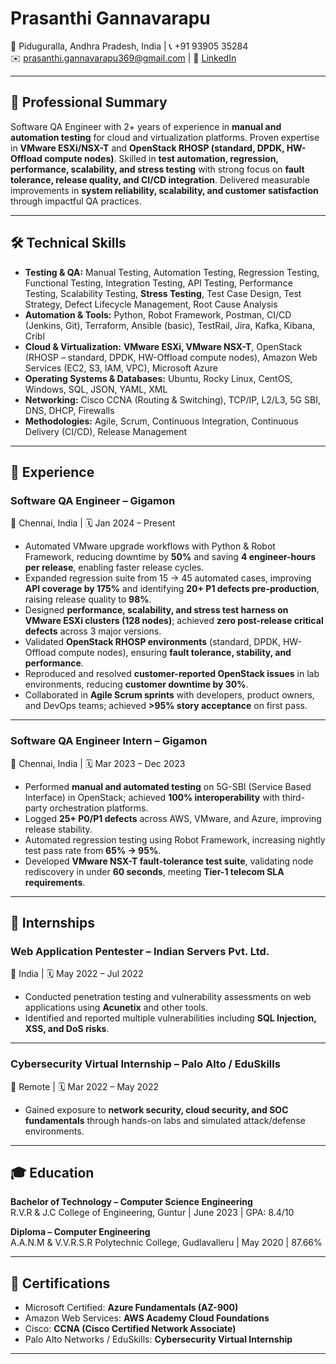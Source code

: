 # Prasanthi Gannavarapu
📍 Piduguralla, Andhra Pradesh, India | 📞 +91 93905 35284  
✉️ prasanthi.gannavarapu369@gmail.com | 🔗 [LinkedIn](https://www.linkedin.com/in/prasanthi-gannavarapu)

---

## 📝 Professional Summary
Software QA Engineer with 2+ years of experience in **manual and automation testing** for cloud and virtualization platforms. Proven expertise in **VMware ESXi/NSX-T** and **OpenStack RHOSP (standard, DPDK, HW-Offload compute nodes)**. Skilled in **test automation, regression, performance, scalability, and stress testing** with strong focus on **fault tolerance, release quality, and CI/CD integration**. Delivered measurable improvements in **system reliability, scalability, and customer satisfaction** through impactful QA practices.  

---

## 🛠️ Technical Skills

- **Testing & QA:** Manual Testing, Automation Testing, Regression Testing, Functional Testing, Integration Testing, API Testing, Performance Testing, Scalability Testing, **Stress Testing**, Test Case Design, Test Strategy, Defect Lifecycle Management, Root Cause Analysis  
- **Automation & Tools:** Python, Robot Framework, Postman, CI/CD (Jenkins, Git), Terraform, Ansible (basic), TestRail, Jira, Kafka, Kibana, Cribl  
- **Cloud & Virtualization:** **VMware ESXi, VMware NSX-T**, OpenStack (RHOSP – standard, DPDK, HW-Offload compute nodes), Amazon Web Services (EC2, S3, IAM, VPC), Microsoft Azure  
- **Operating Systems & Databases:** Ubuntu, Rocky Linux, CentOS, Windows, SQL, JSON, YAML, XML  
- **Networking:** Cisco CCNA (Routing & Switching), TCP/IP, L2/L3, 5G SBI, DNS, DHCP, Firewalls  
- **Methodologies:** Agile, Scrum, Continuous Integration, Continuous Delivery (CI/CD), Release Management  

---

## 💼 Experience

### **Software QA Engineer – Gigamon**  
📍 Chennai, India | 🗓️ Jan 2024 – Present  

- Automated VMware upgrade workflows with Python & Robot Framework, reducing downtime by **50%** and saving **4 engineer-hours per release**, enabling faster release cycles.  
- Expanded regression suite from 15 → 45 automated cases, improving **API coverage by 175%** and identifying **20+ P1 defects pre-production**, raising release quality to **98%**.  
- Designed **performance, scalability, and stress test harness on VMware ESXi clusters (128 nodes)**; achieved **zero post-release critical defects** across 3 major versions.  
- Validated **OpenStack RHOSP environments** (standard, DPDK, HW-Offload compute nodes), ensuring **fault tolerance, stability, and performance**.  
- Reproduced and resolved **customer-reported OpenStack issues** in lab environments, reducing **customer downtime by 30%**.  
- Collaborated in **Agile Scrum sprints** with developers, product owners, and DevOps teams; achieved **>95% story acceptance** on first pass.  

---

### **Software QA Engineer Intern – Gigamon**  
📍 Chennai, India | 🗓️ Mar 2023 – Dec 2023  

- Performed **manual and automated testing** on 5G-SBI (Service Based Interface) in OpenStack; achieved **100% interoperability** with third-party orchestration platforms.  
- Logged **25+ P0/P1 defects** across AWS, VMware, and Azure, improving release stability.  
- Automated regression testing using Robot Framework, increasing nightly test pass rate from **65% → 95%**.  
- Developed **VMware NSX-T fault-tolerance test suite**, validating node rediscovery in under **60 seconds**, meeting **Tier-1 telecom SLA requirements**.  

---

## 🎯 Internships

### **Web Application Pentester – Indian Servers Pvt. Ltd.**  
📍 India | 🗓️ May 2022 – Jul 2022  

- Conducted penetration testing and vulnerability assessments on web applications using **Acunetix** and other tools.  
- Identified and reported multiple vulnerabilities including **SQL Injection, XSS, and DoS risks**.    

---

### **Cybersecurity Virtual Internship – Palo Alto / EduSkills**  
📍 Remote | 🗓️ Mar 2022 – May 2022  

- Gained exposure to **network security, cloud security, and SOC fundamentals** through hands-on labs and simulated attack/defense environments.  

---

## 🎓 Education

**Bachelor of Technology – Computer Science Engineering**  
R.V.R & J.C College of Engineering, Guntur | June 2023 | GPA: 8.4/10  

**Diploma – Computer Engineering**  
A.A.N.M & V.V.R.S.R Polytechnic College, Gudlavalleru | May 2020 | 87.66%  

---

## 📜 Certifications

- Microsoft Certified: **Azure Fundamentals (AZ-900)**  
- Amazon Web Services: **AWS Academy Cloud Foundations**  
- Cisco: **CCNA (Cisco Certified Network Associate)**  
- Palo Alto Networks / EduSkills: **Cybersecurity Virtual Internship**  

---
